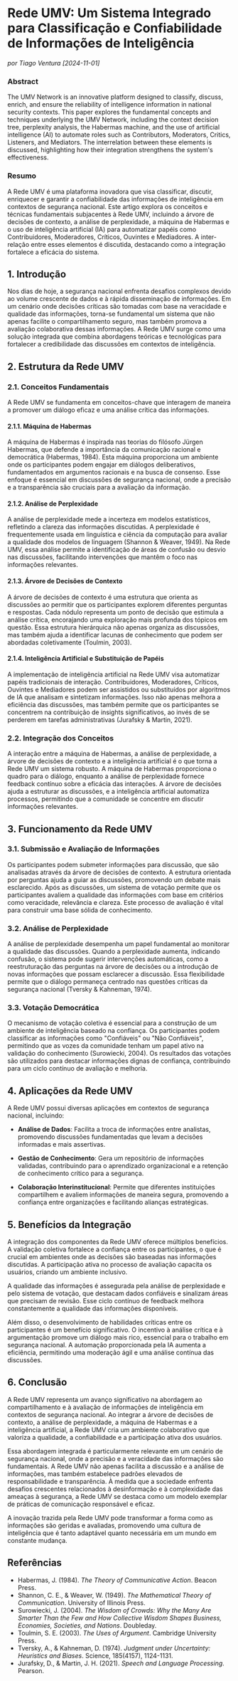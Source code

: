 # Rede UMV: Um Sistema Integrado para Classificação e Confiabilidade de Informações de Inteligência

*por Tiago Ventura [2024-11-01]*

### Abstract

The UMV Network is an innovative platform designed to classify, discuss, enrich, and ensure the reliability of intelligence information in national security contexts. This paper explores the fundamental concepts and techniques underlying the UMV Network, including the context decision tree, perplexity analysis, the Habermas machine, and the use of artificial intelligence (AI) to automate roles such as Contributors, Moderators, Critics, Listeners, and Mediators. The interrelation between these elements is discussed, highlighting how their integration strengthens the system's effectiveness.

### Resumo

A Rede UMV é uma plataforma inovadora que visa classificar, discutir, enriquecer e garantir a confiabilidade das informações de inteligência em contextos de segurança nacional. Este artigo explora os conceitos e técnicas fundamentais subjacentes à Rede UMV, incluindo a árvore de decisões de contexto, a análise de perplexidade, a máquina de Habermas e o uso de inteligência artificial (IA) para automatizar papéis como Contribuidores, Moderadores, Críticos, Ouvintes e Mediadores. A inter-relação entre esses elementos é discutida, destacando como a integração fortalece a eficácia do sistema.

## 1. Introdução

Nos dias de hoje, a segurança nacional enfrenta desafios complexos devido ao volume crescente de dados e à rápida disseminação de informações. Em um cenário onde decisões críticas são tomadas com base na veracidade e qualidade das informações, torna-se fundamental um sistema que não apenas facilite o compartilhamento seguro, mas também promova a avaliação colaborativa dessas informações. A Rede UMV surge como uma solução integrada que combina abordagens teóricas e tecnológicas para fortalecer a credibilidade das discussões em contextos de inteligência.

## 2. Estrutura da Rede UMV

### 2.1. Conceitos Fundamentais

A Rede UMV se fundamenta em conceitos-chave que interagem de maneira a promover um diálogo eficaz e uma análise crítica das informações.

#### 2.1.1. Máquina de Habermas

A máquina de Habermas é inspirada nas teorias do filósofo Jürgen Habermas, que defende a importância da comunicação racional e democrática (Habermas, 1984). Esta máquina proporciona um ambiente onde os participantes podem engajar em diálogos deliberativos, fundamentados em argumentos racionais e na busca de consenso. Esse enfoque é essencial em discussões de segurança nacional, onde a precisão e a transparência são cruciais para a avaliação da informação.

#### 2.1.2. Análise de Perplexidade

A análise de perplexidade mede a incerteza em modelos estatísticos, refletindo a clareza das informações discutidas. A perplexidade é frequentemente usada em linguística e ciência da computação para avaliar a qualidade dos modelos de linguagem (Shannon & Weaver, 1949). Na Rede UMV, essa análise permite a identificação de áreas de confusão ou desvio nas discussões, facilitando intervenções que mantêm o foco nas informações relevantes.

#### 2.1.3. Árvore de Decisões de Contexto

A árvore de decisões de contexto é uma estrutura que orienta as discussões ao permitir que os participantes explorem diferentes perguntas e respostas. Cada nódulo representa um ponto de decisão que estimula a análise crítica, encorajando uma exploração mais profunda dos tópicos em questão. Essa estrutura hierárquica não apenas organiza as discussões, mas também ajuda a identificar lacunas de conhecimento que podem ser abordadas coletivamente (Toulmin, 2003).

#### 2.1.4. Inteligência Artificial e Substituição de Papéis

A implementação de inteligência artificial na Rede UMV visa automatizar papéis tradicionais de interação. Contribuidores, Moderadores, Críticos, Ouvintes e Mediadores podem ser assistidos ou substituídos por algoritmos de IA que analisam e sintetizam informações. Isso não apenas melhora a eficiência das discussões, mas também permite que os participantes se concentrem na contribuição de insights significativos, ao invés de se perderem em tarefas administrativas (Jurafsky & Martin, 2021).

### 2.2. Integração dos Conceitos

A interação entre a máquina de Habermas, a análise de perplexidade, a árvore de decisões de contexto e a inteligência artificial é o que torna a Rede UMV um sistema robusto. A máquina de Habermas proporciona o quadro para o diálogo, enquanto a análise de perplexidade fornece feedback contínuo sobre a eficácia das interações. A árvore de decisões ajuda a estruturar as discussões, e a inteligência artificial automatiza processos, permitindo que a comunidade se concentre em discutir informações relevantes.

## 3. Funcionamento da Rede UMV

### 3.1. Submissão e Avaliação de Informações

Os participantes podem submeter informações para discussão, que são analisadas através da árvore de decisões de contexto. A estrutura orientada por perguntas ajuda a guiar as discussões, promovendo um debate mais esclarecido. Após as discussões, um sistema de votação permite que os participantes avaliem a qualidade das informações com base em critérios como veracidade, relevância e clareza. Este processo de avaliação é vital para construir uma base sólida de conhecimento.

### 3.2. Análise de Perplexidade

A análise de perplexidade desempenha um papel fundamental ao monitorar a qualidade das discussões. Quando a perplexidade aumenta, indicando confusão, o sistema pode sugerir intervenções automáticas, como a reestruturação das perguntas na árvore de decisões ou a introdução de novas informações que possam esclarecer a discussão. Essa flexibilidade permite que o diálogo permaneça centrado nas questões críticas da segurança nacional (Tversky & Kahneman, 1974).

### 3.3. Votação Democrática

O mecanismo de votação coletiva é essencial para a construção de um ambiente de inteligência baseado na confiança. Os participantes podem classificar as informações como "Confiáveis" ou "Não Confiáveis", permitindo que as vozes da comunidade tenham um papel ativo na validação do conhecimento (Surowiecki, 2004). Os resultados das votações são utilizados para destacar informações dignas de confiança, contribuindo para um ciclo contínuo de avaliação e melhoria.

## 4. Aplicações da Rede UMV

A Rede UMV possui diversas aplicações em contextos de segurança nacional, incluindo:

-   **Análise de Dados**: Facilita a troca de informações entre analistas, promovendo discussões fundamentadas que levam a decisões informadas e mais assertivas.
    
-   **Gestão de Conhecimento**: Gera um repositório de informações validadas, contribuindo para o aprendizado organizacional e a retenção de conhecimento crítico para a segurança.
    
-   **Colaboração Interinstitucional**: Permite que diferentes instituições compartilhem e avaliem informações de maneira segura, promovendo a confiança entre organizações e facilitando alianças estratégicas.
    

## 5. Benefícios da Integração

A integração dos componentes da Rede UMV oferece múltiplos benefícios. A validação coletiva fortalece a confiança entre os participantes, o que é crucial em ambientes onde as decisões são baseadas nas informações discutidas. A participação ativa no processo de avaliação capacita os usuários, criando um ambiente inclusivo.

A qualidade das informações é assegurada pela análise de perplexidade e pelo sistema de votação, que destacam dados confiáveis e sinalizam áreas que precisam de revisão. Esse ciclo contínuo de feedback melhora constantemente a qualidade das informações disponíveis.

Além disso, o desenvolvimento de habilidades críticas entre os participantes é um benefício significativo. O incentivo à análise crítica e à argumentação promove um diálogo mais rico, essencial para o trabalho em segurança nacional. A automação proporcionada pela IA aumenta a eficiência, permitindo uma moderação ágil e uma análise contínua das discussões.

## 6. Conclusão

A Rede UMV representa um avanço significativo na abordagem ao compartilhamento e à avaliação de informações de inteligência em contextos de segurança nacional. Ao integrar a árvore de decisões de contexto, a análise de perplexidade, a máquina de Habermas e a inteligência artificial, a Rede UMV cria um ambiente colaborativo que valoriza a qualidade, a confiabilidade e a participação ativa dos usuários.

Essa abordagem integrada é particularmente relevante em um cenário de segurança nacional, onde a precisão e a veracidade das informações são fundamentais. A Rede UMV não apenas facilita a discussão e a análise de informações, mas também estabelece padrões elevados de responsabilidade e transparência. À medida que a sociedade enfrenta desafios crescentes relacionados à desinformação e à complexidade das ameaças à segurança, a Rede UMV se destaca como um modelo exemplar de práticas de comunicação responsável e eficaz.

A inovação trazida pela Rede UMV pode transformar a forma como as informações são geridas e avaliadas, promovendo uma cultura de inteligência que é tanto adaptável quanto necessária em um mundo em constante mudança.

## Referências

-   Habermas, J. (1984). _The Theory of Communicative Action_. Beacon Press.
-   Shannon, C. E., & Weaver, W. (1949). _The Mathematical Theory of Communication_. University of Illinois Press.
-   Surowiecki, J. (2004). _The Wisdom of Crowds: Why the Many Are Smarter Than the Few and How Collective Wisdom Shapes Business, Economies, Societies, and Nations_. Doubleday.
-   Toulmin, S. E. (2003). _The Uses of Argument_. Cambridge University Press.
-   Tversky, A., & Kahneman, D. (1974). _Judgment under Uncertainty: Heuristics and Biases_. Science, 185(4157), 1124-1131.
-   Jurafsky, D., & Martin, J. H. (2021). _Speech and Language Processing_. Pearson.
